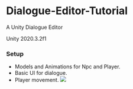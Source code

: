 # Dialogue-Editor-Tutorial
A Unity Dialogue Editor

Unity 2020.3.2f1

### Setup
- Models and Animations for Npc and Player.
- Basic UI for dialogue.
- Player movement.
![](https://imgur.com/YnXOSSw.png)
